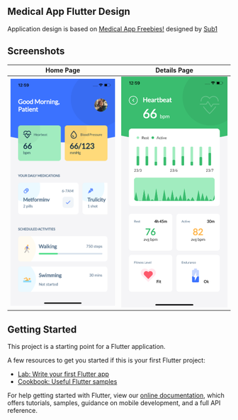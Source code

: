 ## Medical App Flutter Design

Application design is based on [Medical App Freebies!](https://dribbble.com/shots/11196293-Medical-App-Freebies) 
designed by [Sub1](https://dribbble.com/Sub1)

## Screenshots

| Home Page | Details Page  |
| --- | --- |
| ![](screenshots/screenshot-1.png)|![](screenshots/screenshot-2.png)|

## Getting Started

This project is a starting point for a Flutter application.

A few resources to get you started if this is your first Flutter project:

- [Lab: Write your first Flutter app](https://flutter.dev/docs/get-started/codelab)
- [Cookbook: Useful Flutter samples](https://flutter.dev/docs/cookbook)

For help getting started with Flutter, view our
[online documentation](https://flutter.dev/docs), which offers tutorials,
samples, guidance on mobile development, and a full API reference.
